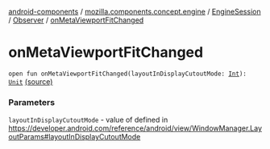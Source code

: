 [android-components](../../../index.md) / [mozilla.components.concept.engine](../../index.md) / [EngineSession](../index.md) / [Observer](index.md) / [onMetaViewportFitChanged](./on-meta-viewport-fit-changed.md)

# onMetaViewportFitChanged

`open fun onMetaViewportFitChanged(layoutInDisplayCutoutMode: `[`Int`](https://kotlinlang.org/api/latest/jvm/stdlib/kotlin/-int/index.html)`): `[`Unit`](https://kotlinlang.org/api/latest/jvm/stdlib/kotlin/-unit/index.html) [(source)](https://github.com/mozilla-mobile/android-components/blob/master/components/concept/engine/src/main/java/mozilla/components/concept/engine/EngineSession.kt#L61)

### Parameters

`layoutInDisplayCutoutMode` - value of defined in https://developer.android.com/reference/android/view/WindowManager.LayoutParams#layoutInDisplayCutoutMode